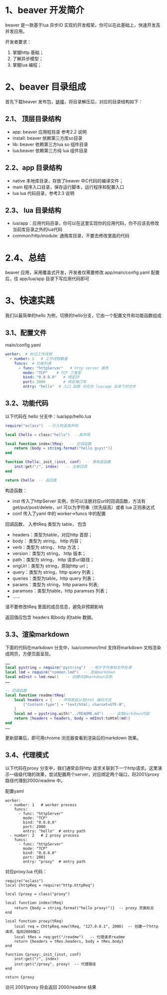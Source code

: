 # 1、beaver 开发简介

beaver 是一款基于lua 异步IO 实现的开发框架，你可以在此基础上，快速开发高并发应用。

开发者要求：
1. 掌握http 基础；
2. 了解异步模型；
3. 掌握lua 编程；

# 2、beaver 目录组成

首先下载beaver 发布包，[链接](https://gitee.com/chuyansz/beaver/releases/download/0.1-3/beaver-x86-0.1-3.tar.gz)，将目录解压后，对应的目录结构如下：

## 2.1、 顶层目录结构

* app: beaver 应用程目录 参考2.2 说明
* install: beaver 依赖第三方库so目录
* lib: beaver 依赖第三方lua so 组件目录
* lua:beaver 依赖第三方纯 lua 组件目录  

## 2.2、app 目录结构

* native 本地库目录，存放了beaver 中C代码的编译文件；
* main 程序入口目录，保存运行脚本，运行程序和配置入口
* lua lua 代码目录，参考2.3 说明

## 2.3、 lua 目录结构

* lua/app：应用代码目录，你可以在这里实现你的应用代码，你不应该去修改当前库目录之外的lua代码
* common/http/module: 通用库目录，不要去修改里面的代码

# 2.4、总结

beaver 应用，采用覆盖式开发，开发者仅需要修改 app/main/config.yaml 配置后，往 app/lua/app 目录下写应用代码即可

# 3、快速实践

我们以最简单的hello 为例，切换的hello分支，它由一个配置文件和功能函数组成

## 3.1、配置文件

main/config.yaml

```yaml
worker:  # 标记工作线程
  - number: 1   # 工作线程数量
    funcs:  # 功能列表
      - func: "httpServer"   # http server 服务
        mode: "TCP"    # TCP 了类型
        bind: "0.0.0.0"   # 绑定IP
        port: 2000        # 绑定端口号
        entry: "hello"  # 入口 函数 对应在 lua/app 目录下的文件
```

## 3.2、功能代码

以下代码在 hello 分支中：lua/app/hello.lua

```lua
require("eclass")  --引入构造类声明

local Chello = class("hello")  --类声明

local function index(tReq)   -- 回调函数
    return {body = string.format("hello guys!")}
end

function Chello:_init_(inst, conf)  -- 类构造函数
    inst:get("/", index)   -- 注册回调
end

return Chello  -- 返回类
```

构造函数：

* inst 传入了httpServer 实例，你可以注册对应url的回调函数，方法有 get/put/post/delete，url 可以为字符串（优先级高）或者 lua 正则表达式
* conf 传入了yaml 中的 worker->funcs 中的配置

回调函数， 入参tReq 类型为 table， 包含

* headers：类型为table，对应http 首部；
* body： 类型为 string， http 内容；
* verb：类型为 string， http 方法；
* version：类型为 string， http 版本；
* path：类型为 string， http 请求url路径；
* origUrl：类型为 string，原始http url；
* query：类型为 string，http query 列表；
* queries：类型为table，http query 列表；
* params：类型为 string，http params 列表;
* paramses：类型为table，http paramses 列表；
* ……

请不要修改tReq 里面的成员信息，避免非预期影响

返回值应包含 headers 和body 的table 数据。

## 3.3、渲染markdown

下面的代码在markdown 分支中，lua/common/lmd 支持将markdown 文档渲染成网页，方便页面呈现。

```lua
……
local pystring = require("pystring")  --用于字符串和文件处理
local lmd = require("common.lmd")  -- 渲染markdown
local mdInst = lmd.new()   -- 创建内部markdown实例
……

-- 回调函数
local function readme(tReq)
    local headers = {   --声明首部以及html 编码方式
        ["Content-Type"] = "text/html; charset=UTF-8",
    }
    local md = pystring.with("../README.md")   -- 读取markdown内容
    return {headers = headers, body = mdInst:toHtml(md)}
end
……

```

更新部署后，即可用chrome 浏览器查看到渲染后的markdown 效果。

## 3.4、代理模式

以下代码在proxy 分支中，我们通常会将http 请求关联到下一个http请求。这里演示一级级代理的效果，尝试配置两个server，对应绑定两个端口，将2001/proxy 路径代理到2000/readme 中。

配置yaml

```
worker:
  - number: 1   # worker process
    funcs:
      - func: "httpServer"
        mode: "TCP"
        bind: "0.0.0.0"
        port: 2000
        entry: "hello"  # entry path
  - number: 2   # 2 proxy process
    funcs:
      - func: "httpServer"
        mode: "TCP"
        bind: "0.0.0.0"
        port: 2001
        entry: "proxy"  # entry path
```

对应proxy.lua 代码：

```
require("eclass")
local ChttpReq = require("http.httpReq")

local Cproxy = class("proxy")

local function index(tReq)
    return {body = string.format("hello proxy!")}  -- proxy 页面标志
end

local function proxy(tReq)
    local req = ChttpReq.new(tReq, "127.0.0.1", 2000)  -- 创建一个http 请求，指向2000端口
    local tRes = req:get("/readme")   -- 代理请求readme
    return {headers = tRes.headers, body = tRes.body}
end

function Cproxy:_init_(inst, conf)
    inst:get("/", index)
    inst:get("/proxy", proxy)  -- 代理路径
end

return Cproxy
```

访问 2001/proxy 将会返回 2000/readme 结果





